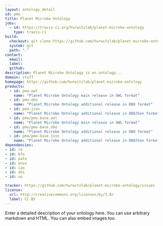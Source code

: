 ```yaml
---
layout: ontology_detail
id: pmo
title: Planet Microbe Ontology
jobs:
  - id: https://travis-ci.org/hurwitzlab/planet-microbe-ontology
    type: travis-ci
build:
  checkout: git clone https://github.com/hurwitzlab/planet-microbe-ontology.git
  system: git
  path: "."
contact:
  email: 
  label: 
  github: 
description: Planet Microbe Ontology is an ontology...
domain: stuff
homepage: https://github.com/hurwitzlab/planet-microbe-ontology
products:
  - id: pmo.owl
    name: "Planet Microbe Ontology main release in OWL format"
  - id: pmo.obo
    name: "Planet Microbe Ontology additional release in OBO format"
  - id: pmo.json
    name: "Planet Microbe Ontology additional release in OBOJSon format"
  - id: pmo/pmo-base.owl
    name: "Planet Microbe Ontology main release in OWL format"
  - id: pmo/pmo-base.obo
    name: "Planet Microbe Ontology additional release in OBO format"
  - id: pmo/pmo-base.json
    name: "Planet Microbe Ontology additional release in OBOJSon format"
dependencies:
- id: ro
- id: bfo
- id: pato
- id: envo
- id: iao
- id: obi
- id: uo

tracker: https://github.com/hurwitzlab/planet-microbe-ontology/issues
license:
  url: http://creativecommons.org/licenses/by/3.0/
  label: CC-BY
---
```


Enter a detailed description of your ontology here. You can use arbitrary markdown and HTML.
You can also embed images too.

